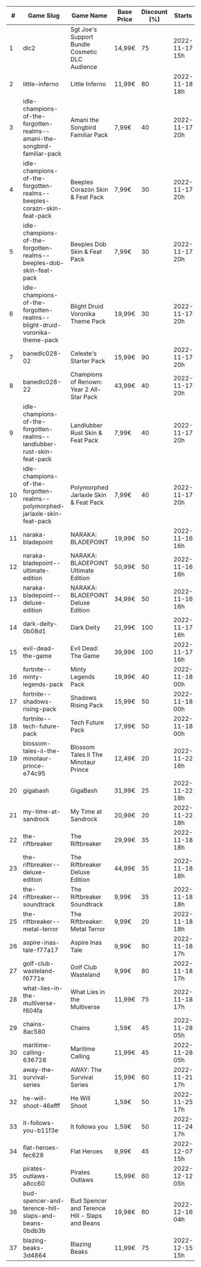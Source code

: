 |#|Game Slug|Game Name|Base Price|Discount (%)|Starts|Ends|
|---|---|---|---|---|---|---|
|1|dlc2|Sgt Joe's Support Bundle Cosmetic DLC Audience|14,99€|75|2022-11-17 15h|2022-11-17 16h|
|2|little-inferno|Little Inferno|11,99€|80|2022-11-18 18h|2022-11-21 18h|
|3|idle-champions-of-the-forgotten-realms--amani-the-songbird-familiar-pack|Amani the Songbird Familiar Pack|7,99€|40|2022-11-17 20h|2022-11-21 20h|
|4|idle-champions-of-the-forgotten-realms--beeples-corazn-skin-feat-pack|Beeples Corazón Skin & Feat Pack|7,99€|30|2022-11-17 20h|2022-11-21 20h|
|5|idle-champions-of-the-forgotten-realms--beeples-dob-skin-feat-pack|Beeples Dob Skin & Feat Pack|7,99€|30|2022-11-17 20h|2022-11-21 20h|
|6|idle-champions-of-the-forgotten-realms--blight-druid-voronika-theme-pack|Blight Druid Voronika Theme Pack|19,99€|30|2022-11-17 20h|2022-11-21 20h|
|7|banedlc028-02|Celeste's Starter Pack|15,99€|90|2022-11-17 20h|2022-11-21 20h|
|8|banedlc028-22|Champions of Renown: Year 2 All-Star Pack|43,99€|40|2022-11-17 20h|2022-11-21 20h|
|9|idle-champions-of-the-forgotten-realms--landlubber-rust-skin-feat-pack|Landlubber Rust Skin & Feat Pack|7,99€|40|2022-11-17 20h|2022-11-21 20h|
|10|idle-champions-of-the-forgotten-realms--polymorphed-jarlaxle-skin-feat-pack|Polymorphed Jarlaxle Skin & Feat Pack|7,99€|40|2022-11-17 20h|2022-11-21 20h|
|11|naraka-bladepoint|NARAKA: BLADEPOINT|19,99€|50|2022-11-16 16h|2022-11-22 16h|
|12|naraka-bladepoint--ultimate-edition|NARAKA: BLADEPOINT  Ultimate Edition|50,99€|50|2022-11-16 16h|2022-11-22 16h|
|13|naraka-bladepoint--deluxe-edition|NARAKA: BLADEPOINT Deluxe Edition|34,99€|50|2022-11-16 16h|2022-11-22 16h|
|14|dark-deity-0b08d1|Dark Deity|21,99€|100|2022-11-17 16h|2022-11-24 16h|
|15|evil-dead-the-game|Evil Dead: The Game|39,99€|100|2022-11-17 16h|2022-11-24 16h|
|16|fortnite--minty-legends-pack|Minty Legends Pack|19,99€|40|2022-11-18 00h|2022-11-29 12h|
|17|fortnite--shadows-rising-pack|Shadows Rising Pack|15,99€|50|2022-11-18 00h|2022-11-29 12h|
|18|fortnite--tech-future-pack|Tech Future Pack|17,99€|50|2022-11-18 00h|2022-11-29 12h|
|19|blossom-tales-ii-the-minotaur-prince-e74c95|Blossom Tales II The Minotaur Prince|12,49€|20|2022-11-22 16h|2022-11-29 16h|
|20|gigabash|GigaBash|31,99€|25|2022-11-22 18h|2022-11-29 18h|
|21|my-time-at-sandrock|My Time at Sandrock|20,99€|20|2022-11-22 18h|2022-11-29 18h|
|22|the-riftbreaker|The Riftbreaker|29,99€|35|2022-11-18 18h|2022-11-29 18h|
|23|the-riftbreaker--deluxe-edition|The Riftbreaker Deluxe Edition|44,99€|35|2022-11-18 18h|2022-11-29 18h|
|24|the-riftbreaker--soundtrack|The Riftbreaker Soundtrack|9,99€|35|2022-11-18 18h|2022-11-29 18h|
|25|the-riftbreaker--metal-terror|The Riftbreaker: Metal Terror|9,99€|20|2022-11-18 18h|2022-11-29 18h|
|26|aspire-inas-tale-f77a17|Aspire Inas Tale|9,99€|80|2022-11-18 17h|2022-12-02 17h|
|27|golf-club-wasteland-f6771e|Golf Club Wasteland|9,99€|80|2022-11-18 17h|2022-12-02 17h|
|28|what-lies-in-the-multiverse-f604fa|What Lies in the Multiverse|11,99€|75|2022-11-18 17h|2022-12-02 17h|
|29|chains-8ac580|Chains|1,59€|45|2022-11-28 05h|2022-12-05 05h|
|30|maritime-calling-636728|Maritime Calling|11,99€|45|2022-11-28 05h|2022-12-05 05h|
|31|away-the-survival-series|AWAY: The Survival Series|15,99€|60|2022-11-21 17h|2022-12-05 17h|
|32|he-will-shoot-46efff|He Will Shoot|1,59€|50|2022-11-25 17h|2022-12-08 17h|
|33|it-follows-you-b11f3e|It follows you|1,59€|50|2022-11-24 17h|2022-12-08 17h|
|34|flat-heroes-fec628|Flat Heroes|9,99€|45|2022-12-07 15h|2022-12-14 15h|
|35|pirates-outlaws-a8cc60|Pirates Outlaws|15,99€|60|2022-12-12 05h|2022-12-18 05h|
|36|bud-spencer-and-terence-hill-slaps-and-beans-0bdb3b|Bud Spencer and Terence Hill - Slaps and Beans|19,98€|80|2022-12-16 04h|2023-01-01 04h|
|37|blazing-beaks-3d4864|Blazing Beaks|11,99€|75|2022-12-15 15h|2023-01-02 15h|
